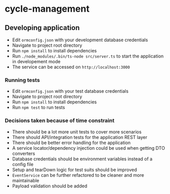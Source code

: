 # cycle-management

## Developing application
- Edit `ormconfig.json` with your development database credentials
- Navigate to project root directory
- Run `npm install` to install dependencies
- Run `./node_modules/.bin/ts-node src/server.ts` to start the application in developement mode
- The service can be accessed on `http://localhost:3000`

### Running tests
- Edit `ormconfig.json` with your test database credentials
- Navigate to project root directory
- Run `npm install` to install dependencies
- Run `npm test` to run tests

### Decisions taken because of time constraint
- There should be a lot more unit tests to cover more scenarios
- There should API/integration tests for the application REST layer
- There should be better error handling for the application
- A service locator/dependency injection could be used when getting DTO converters
- Database credentials should be environment variables instead of a config file
- Setup and tearDown logic for test suits should be improved
- `EventService` can be further refactored to be cleaner and more maintainable
- Payload validation should be added
